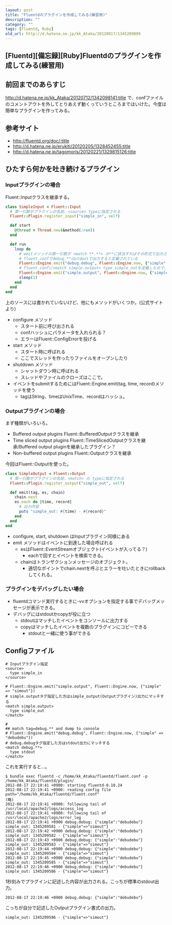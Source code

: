 ```yaml
---
layout: post
title: "Fluentdのプラグインを作成してみる(練習用)"
description: ""
category: ""
tags: [Fluentd, Ruby]
old_url: http://d.hatena.ne.jp/kk_Ataka/20120817/1345209899
---
```


\[Fluentd\]\[備忘録\]\[Ruby\]Fluentdのプラグインを作成してみる(練習用)
----------------------------------------------------------------------

前回までのあらすじ
------------------

<http://d.hatena.ne.jp/kk_Ataka/20120712/1342098141:title> で、confファイルのコメントアウトを外してとりあえず動くっていうところまではいけた。今度は簡単なプラグインを作ってみる。

参考サイト
----------

-   <http://fluentd.org/doc/:title>
-   <http://d.hatena.ne.jp/erukiti/20120205/1328452455:title>
-   <http://d.hatena.ne.jp/tagomoris/20120221/1329815126:title>

ひたすら何かを吐き続けるプラグイン
----------------------------------

### Inputプラグインの場合

Fluent::Inputクラスを継承する。

``` ruby
class SimpleInput < Fluent::Input
  # 第一引数がプラグインの名前、<source> typeに指定される
  Fluent::Plugin.register_input("simple_in", self)

  def start
    @thread = Thread.new(&method(:run))
  end

  def run
    loop do
      # emitメソッドの第一引数が <match **.**> の**に該当すればその形式で出力される
      # fluent.confでdebug.**はstdoutで出力すると定義されている
      Fluent::Engine.emit("debug.debug", Fluent::Engine.now, {"simple" => "debudebu"})
      # fluent.confに<match simple.output> type simple_outを定義したので、以下のOutput形式で出力される
      Fluent::Engine.emit("simple.output", Fluent::Engine.now, {"simple" => "simout"})
      sleep(1)
    end
  end
end
```

上のソースには書かれていないけど、他にもメソッドがいくつか。(公式サイトより)

-   configure メソッド
    -   スタート前に呼び出される
    -   confハッシュにパラメータを入れられる？
    -   エラーはFluent::ConfigErrorを投げる
-   start メソッド
    -   スタート時に呼ばれる
    -   ここでスレッドを作ったりファイルをオープンしたり
-   shutdown メソッド
    -   シャットダウン時に呼ばれる
    -   スレッドやファイルのクローズはここで。
-   イベントをsubmitするためにはFluent::Engine.emit(tag, time, record)メソッドを使う
    -   tagはString、timeはUnixTime、recordはハッシュ。

### Outputプラグインの場合

まず種類がいろいろ。

-   Buffered output plugins Fluent::BufferedOutputクラスを継承
-   Time sliced output plugins Fluent::TimeSlicedOutputクラスを継承/Buffered output pluginを継承したプラグイン？
-   Non-buffered output plugins Fluent::Outputクラスを継承

今回はFluent::Outputを使った。

``` ruby
class SimpleOutput < Fluent::Output
  # 第一引数がプラグインの名前、<match> の typeに指定される
  Fluent::Plugin.register_output("simple_out", self)

  def emit(tag, es, chain)
    chain.next
    es.each do |time, record|
      # 出力内容
      puts "simple_out: #{time} - #{record}"
    end
  end
end
```

-   configure, start, shutdown はInputプラグイン同様にある
-   emit メソッドはイベントに到達した場合呼ばれる
    -   esはFluent::EventStreamオブジェクト(イベントが入ってる？)
        -   eachで回すとイベントを検索できる。
    -   chainはトランザクションメッセージのオブジェクト。
        -   適切なポイントでchain.nextを呼ぶとエラーを吐いたときにrollbackしてくれる。

### プラグインをデバッグしたい場合

-   fluentdコマンド実行するときに-vvオプションを指定する事でデバッグメッセージが表示できる。
-   デバッグにはstdoutかcopyが役に立つ
    -   stdoutはマッチしたイベントをコンソールに出力する
    -   copyはマッチしたイベントを複数のプラグインにコピーできる
        -   stdoutと一緒に使う事ができる

Configファイル
--------------

``` ?
# Inputプラグイン指定
<source>
  type simple_in
</source>

# Fluent::Engine.emit("simple.output", Fluent::Engine.now, {"simple" => "simout"})
# simple.outputタグ指定した方はsimple_output(Outputプラグイン)出力にマッチする
<match simple.output>
  type simple_out
</match>

#
## match tag=debug.** and dump to console
# Fluent::Engine.emit("debug.debug", Fluent::Engine.now, {"simple" => "debudebu"})  
# debug.debugタグ指定した方はstdout出力にマッチする
<match debug.**>
  type stdout
</match>
```

これを実行すると…。

``` ?
$ bundle exec fluentd -c /home/kk_Ataka/fluentd/fluent.conf -p /home/kk_Ataka/fluentd/plugin/
2012-08-17 22:19:41 +0900: starting fluentd-0.10.24
2012-08-17 22:19:41 +0900: reading config file path="/home/kk_Ataka/fluentd/fluent.conf"
(略)
2012-08-17 22:19:41 +0900: following tail of /usr/local/apache2/logs/access_log
2012-08-17 22:19:41 +0900: following tail of /usr/local/apache2/logs/error_log
2012-08-17 22:19:41 +0900 debug.debug: {"simple":"debudebu"}
simple_out: 1345209581 - {"simple"=>"simout"}
2012-08-17 22:19:42 +0900 debug.debug: {"simple":"debudebu"}
simple_out: 1345209582 - {"simple"=>"simout"}
2012-08-17 22:19:43 +0900 debug.debug: {"simple":"debudebu"}
simple_out: 1345209583 - {"simple"=>"simout"}
2012-08-17 22:19:44 +0900 debug.debug: {"simple":"debudebu"}
simple_out: 1345209584 - {"simple"=>"simout"}
2012-08-17 22:19:45 +0900 debug.debug: {"simple":"debudebu"}
simple_out: 1345209585 - {"simple"=>"simout"}
2012-08-17 22:19:46 +0900 debug.debug: {"simple":"debudebu"}
simple_out: 1345209586 - {"simple"=>"simout"}
```

1秒刻みでプラグインに記述した内容が出力される。こっちが標準のstdout出力。

``` ?
2012-08-17 22:19:46 +0900 debug.debug: {"simple":"debudebu"}
```

こっちが自分で記述したOutputプラグイン書式の出力。

``` ?
simple_out: 1345209586 - {"simple"=>"simout"}
```
